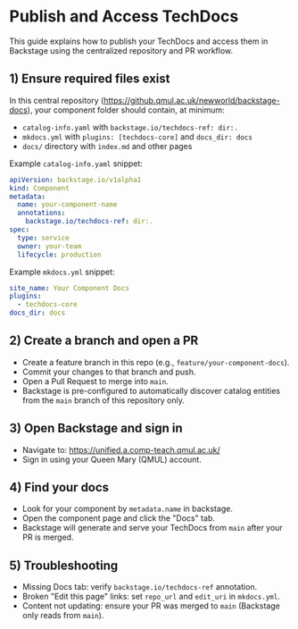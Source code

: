 # Publish and Access TechDocs

This guide explains how to publish your TechDocs and access them in Backstage using the centralized repository and PR workflow.

## 1) Ensure required files exist

In this central repository (https://github.qmul.ac.uk/newworld/backstage-docs), your component folder should contain, at minimum:

- `catalog-info.yaml` with `backstage.io/techdocs-ref: dir:.`
- `mkdocs.yml` with `plugins: [techdocs-core]` and `docs_dir: docs`
- `docs/` directory with `index.md` and other pages

Example `catalog-info.yaml` snippet:

```yaml
apiVersion: backstage.io/v1alpha1
kind: Component
metadata:
  name: your-component-name
  annotations:
    backstage.io/techdocs-ref: dir:.
spec:
  type: service
  owner: your-team
  lifecycle: production
```

Example `mkdocs.yml` snippet:

```yaml
site_name: Your Component Docs
plugins:
  - techdocs-core
docs_dir: docs
```

## 2) Create a branch and open a PR

- Create a feature branch in this repo (e.g., `feature/your-component-docs`).
- Commit your changes to that branch and push.
- Open a Pull Request to merge into `main`.
- Backstage is pre-configured to automatically discover catalog entities from the `main` branch of this repository only.

## 3) Open Backstage and sign in

- Navigate to: https://unified.a.comp-teach.qmul.ac.uk/
- Sign in using your Queen Mary (QMUL) account.

## 4) Find your docs

- Look for your component by `metadata.name` in backstage.
- Open the component page and click the "Docs" tab.
- Backstage will generate and serve your TechDocs from `main` after your PR is merged.

## 5) Troubleshooting

- Missing Docs tab: verify `backstage.io/techdocs-ref` annotation.
- Broken "Edit this page" links: set `repo_url` and `edit_uri` in `mkdocs.yml`.
- Content not updating: ensure your PR was merged to `main` (Backstage only reads from `main`).
